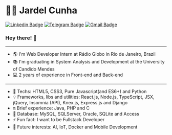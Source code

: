 # :man_technologist: Jardel Cunha

[![Linkedin Badge](https://img.shields.io/badge/-LinkedIn-blue?style=flat-square&logo=Linkedin&logoColor=white&link=https://www.linkedin.com/in/jardelcunhadeveloper/)](https://www.linkedin.com/in/jardelcunhadeveloper/)
[![Telegram Badge](https://img.shields.io/badge/-Telegram-1ca0f1?style=flat-square&labelColor=1ca0f1&logo=telegram&logoColor=white&link=https://t.me/jardelcunhadeveloper)](https://t.me/jardelcunhadeveloper)
[![Gmail Badge](https://img.shields.io/badge/-Gmail-c14438?style=flat-square&logo=Gmail&logoColor=white&link=mailto:developerprojectfullstack@gmail.com)](mailto:developerprojectfullstack@gmail.com)

### Hey there! 👋

<hr/>

- 🌎 I'm Web Developer Intern at Rádio Globo in Rio de Janeiro, Brazil
- 📚 I'm graduating in System Analysis and Development at the University of Candido Mendes
- 💻 2 years of experience in Front-end and Back-end

<hr/>

- 💙 Techs: HTML5, CSS3, Pure Javascript(and ES6+) and Python 
- 💡 Frameworks, libs and utilities: React.js, Node.js, TypeScript, JSX, jQuery, Insomnia (API), Knex.js, Express.js and Django
- 🔛 Brief experience: Java, PHP and C
- 🔐 Database: MySQL, SQLServer, Oracle, SQLite and Access
- ⚡ Fun fact: I want to be Fullstack Developer
- 🚀 Future interests: AI, IoT, Docker and Mobile Development

<!--
**JardelDeveloper/JardelDeveloper** is a ✨ _special_ ✨ repository because its `README.md` (this file) appears on your GitHub profile.

Here are some ideas to get you started:

- 🔭 I’m currently working on ...
- 🌱 I’m currently learning ...
- 👯 I’m looking to collaborate on ...
- 🤔 I’m looking for help with ...
- 💬 Ask me about ...
- 📫 How to reach me: ...
- 😄 Pronouns: ...
- ⚡ Fun fact: ...
-->

